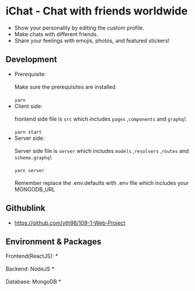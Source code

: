 # iChat - Chat with friends worldwide
* Show your personality by editing the custom profile.
* Make chats with different friends.
* Share your feelings with emojis, photos, and featured stickers!

## Development
* Prerequisite:
<br><br/>
Make sure the prerequisites are installed
<br><br/>
`yarn`
* Client side:
<br><br/>
frontend side file is `src` which includes  `pages` ,`components` and `graphql`
<br><br/>
`yarn start`
* Server side:
<br><br/>
Server side file is `server` which includes `models` ,`resolvers` ,`routes` and `schema.graphql`
<br><br/>
`yarn server`
<br><br/>
Remember replace the .env.defaults with .env file which includes your MONGODB_URL
## Githublink
* https://github.com/yth98/109-1-Web-Project
## Environment & Packages
Frontend(ReactJS): 
*
<br><br/>
Backend: NodeJS
*
<br><br/>
Database: MongoDB
*



